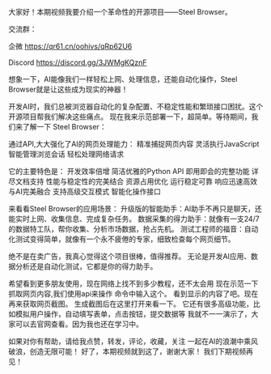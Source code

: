 大家好！本期视频我要介绍一个革命性的开源项目——Steel Browser。

交流群：

企微  https://qr61.cn/oohivs/qRp62U6

Discord https://discord.gg/3JWMgKQznF

想象一下，AI能像我们一样轻松上网、处理信息，还能自动化操作，Steel Browser就是让这些成为现实的神器！

开发AI时，我们总被浏览器自动化的复杂配置、不稳定性能和繁琐接口困扰。这个开源项目帮我们解决这些痛点。
现在我来示范部署一下，超简单。等待期间，我们来了解一下 Steel Browser：

通过API,大大强化了AI的网页处理能力：
精准捕捉网页内容
灵活执行JavaScript
智能管理浏览会话
轻松处理网络请求

它的主要特色是：
开发效率倍增
简洁优雅的Python API
即用即会的完整功能
详尽文档支持
性能与稳定性的完美结合
资源占用优化
运行稳定可靠
响应迅速高效
与AI完美融合
支持高级交互模式
智能化操作接口

来看看Steel Browser的应用场景：
升级版的智能助手：AI助手不再只是聊天，还能实时上网、收集信息、完成复杂任务。
数据采集的得力助手：就像有一支24/7的数据特工队，帮你收集、分析市场数据，抢占先机。
测试工程师的福音：自动化测试变得简单，就像有一个永不疲倦的专家，细致检查每个网页细节。


绝不是在卖广告，我真心觉得这个项目很棒，值得推荐。
无论是开发AI应用、数据分析还是自动化测试，它都是你的得力助手。

希望看到更多朋友使用，现在网络上找不到多少教程，还不太会用
现在示范一下抓取网页内容,我们使用api来操作
命令中输入这个。
看到显示的内容了吧。现在再来获取网页截图。
生成截图后在这里打开来看一下。
它还有很多高级功能，比如模拟用户操作，自动填写表单，点击按钮，提交数据等
我就不一一演示了，大家可以去官网查看。因为我也还在学习中。

如果对你有帮助，请给我点赞，转发，评论，收藏，关注
一起在AI的浪潮中乘风破浪，创造无限可能！
好了，本期视频就到这了，谢谢大家！
我们下期视频再见！
